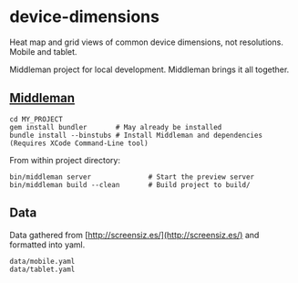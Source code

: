 device-dimensions
=================

Heat map and grid views of common device dimensions, not resolutions. Mobile and tablet.

Middleman project for local development. Middleman brings it all together.

## [Middleman](https://github.com/middleman/middleman)

```shell
cd MY_PROJECT
gem install bundler       # May already be installed
bundle install --binstubs # Install Middleman and dependencies (Requires XCode Command-Line tool)
```

From within project directory:

```shell
bin/middleman server              # Start the preview server
bin/middleman build --clean       # Build project to build/
```

## Data

Data gathered from [http://screensiz.es/](http://screensiz.es/) and formatted into yaml.
```shell
data/mobile.yaml
data/tablet.yaml
```
